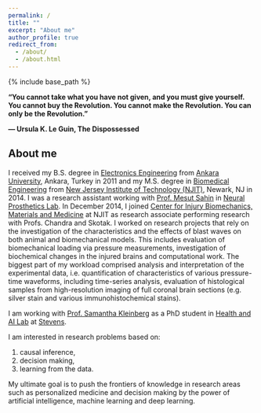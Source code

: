 ```yaml
---
permalink: /
title: ""
excerpt: "About me"
author_profile: true
redirect_from:
  - /about/
  - /about.html
---
```


{% include base_path %}

**“You cannot take what you have not given, and you must give yourself. You cannot buy the Revolution. You cannot make the Revolution. 
You can only be the Revolution.”** 

**― Ursula K. Le Guin, The Dispossessed**

## About me

I received my B.S. degree in [Electronics Engineering](http://eee.ankara.edu.tr/) 
from [Ankara University](https://en.ankara.edu.tr/), Ankara, Turkey in 2011 and 
my M.S. degree in [Biomedical Engineering](https://biomedical.njit.edu/) from 
[New Jersey Institute of Technology (NJIT)](https://www.njit.edu/), Newark, NJ 
in 2014. I was a research assistant working with [Prof. Mesut Sahin](https://biomedical.njit.edu/faculty/sahin) 
in [Neural Prosthetics Lab](https://web.njit.edu/~sahin/). 
In December 2014, I joined [Center for Injury Biomechanics, Materials and Medicine](https://centers.njit.edu/cibm3/) 
at NJIT as research associate performing research with Profs. Chandra and Skotak. 
I worked on research projects that rely on the investigation of the characteristics 
and the effects of blast waves on both animal and biomechanical models. This includes
evaluation of biomechanical loading via pressure measurements, investigation of 
biochemical changes in the injured brains and computational work. The biggest part 
of my workload comprised analysis and interpretation of the experimental data, 
i.e. quantification of characteristics of various pressure-time waveforms, including 
time-series analysis, evaluation of histological samples from high-resolution imaging 
of full coronal brain sections (e.g. silver stain and various immunohistochemical stains).

I am working with [Prof. Samantha Kleinberg](http://www.skleinberg.org/) 
as a PhD student in [Health and AI Lab](http://www.healthailab.org/) at 
[Stevens](https://www.stevens.edu/schaefer-school-engineering-science/departments/computer-science). 

I am interested in research problems based on: 
		
   1. causal inference, 
   2. decision making,
   3. learning from the data. 
			
My ultimate goal is to push the frontiers of knowledge in research areas such as 
personalized medicine and decision making by the power of 
artificial intelligence, machine learning and deep learning.
